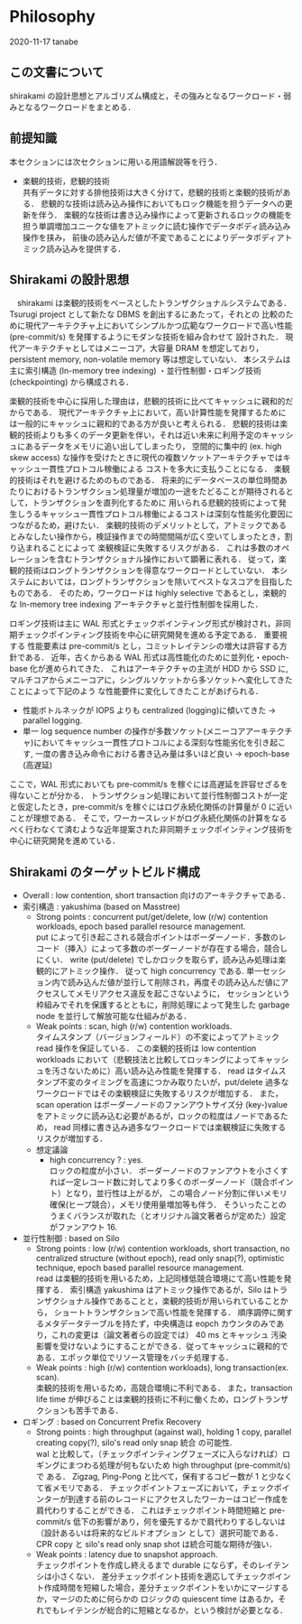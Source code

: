 # Philosophy
2020-11-17 tanabe

## この文書について
shirakami の設計思想とアルゴリズム構成と，その強みとなるワークロード・弱みとなるワークロードをまとめる．

## 前提知識
本セクションには次セクションに用いる用語解説等を行う．
- 楽観的技術，悲観的技術<br>
共有データに対する排他技術は大きく分けて，悲観的技術と楽観的技術がある．
悲観的な技術は読み込み操作においてもロック機能を担うデータへの更新を伴う．
楽観的な技術は書き込み操作によって更新されるロックの機能を担う単調増加ユニークな値をアトミックに読む操作でデータボディ読み込み操作を挟み，
前後の読み込んだ値が不変であることによりデータボディアトミック読み込みを提供する．


## Shirakami の設計思想
　shirakami は楽観的技術をベースとしたトランザクショナルシステムである．Tsurugi project として新たな DBMS を創出するにあたって，それとの
比較のために現代アーキテクチャ上においてシンプルかつ広範なワークロードで高い性能 (pre-commit/s) を発揮するようにモダンな技術を組み合わせて
設計された．
現代アーキテクチャとしてはメニーコア，大容量 DRAM を想定しており，persistent memory, non-volatile memory 等は想定していない．
本システムは主に索引構造 (In-memory tree indexing) ・並行性制御・ロギング技術 (checkpointing) から構成される．


楽観的技術を中心に採用した理由は，悲観的技術に比べてキャッシュに親和的だからである．
現代アーキテクチャ上において，高い計算性能を発揮するためには一般的にキャッシュに親和的である方が良いと考えられる．
悲観的技術は楽観的技術よりも多くのデータ更新を伴い，それは近い未来に利用予定のキャッシュにあるデータをメモリに追い出してしまったり，
空間的に集中的 (ex. high skew access) な操作を受けたときに現代の複数ソケットアーキテクチャではキャッシュ一貫性プロトコル稼働による
コストを多大に支払うことになる．
楽観的技術はそれを避けるためのものである．
将来的にデータベースの単位時間あたりにおけるトランザクション処理量が増加の一途をたどることが期待されるとして，トランザクションを直列化するために
用いられる悲観的技術によって発生しうるキャッシュ一貫性プロトコル稼働によるコストは深刻な性能劣化要因につながるため，避けたい．
楽観的技術のデメリットとして，アトミックであるとみなしたい操作から，検証操作までの時間間隔が広く空いてしまったとき，割り込まれることによって
楽観検証に失敗するリスクがある．
これは多数のオペレーションを含むトランザクショナル操作において顕著に表れる．
従って，楽観的技術はロングトランザクションを得意なワークロードとしていない．
本システムにおいては，ロングトランザクションを除いてベストなスコアを目指したものである．
そのため，ワークロードは highly selective であるとし，楽観的な In-memory tree indexing アーキテクチャと並行性制御を採用した．

 ロギング技術は主に WAL 形式とチェックポインティング形式が検討され，非同期チェックポインティング技術を中心に研究開発を進める予定である．
 重要視する 性能要素は pre-commit/s とし，コミットレイテンシの増大は許容する方針である．
 近年，古くからある WAL 形式は高性能化のために並列化・epoch-base 化が進められてきた．
 これはアーキテクチャの主流が HDD から SSD に, マルチコアからメニーコアに，シングルソケットから多ソケットへ変化してきたことによって下記のよう
 な性能要件に変化してきたことがあげられる．
  - 性能ボトルネックが IOPS よりも centralized (logging)に傾いてきた &rarr; parallel logging.
  - 単一 log sequence number の操作が多数ソケット(メニーコアアーキテクチャ)においてキャッシュ一貫性プロトコルによる深刻な性能劣化を引き起こす,
   一度の書き込み命令における書き込み量は多いほど良い &rarr; epoch-base (高遅延)<br>
   
 ここで，WAL 形式においても pre-commit/s を稼ぐには高遅延を許容せざるを得ないことが分かる．
 トランザクション処理において並行性制御コストが一定と仮定したとき，pre-commit/s を稼ぐにはログ永続化関係の計算量が 0 に近いことが理想である．
 そこで，ワーカースレッドがログ永続化関係の計算をなるべく行わなくて済むような近年提案された非同期チェックポインティング技術を中心に研究開発を進めている．

## Shirakami のターゲットビルド構成
- Overall : low contention, short transaction 向けのアーキテクチャである．
- 索引構造 : yakushima (based on Masstree)
  - Strong points : concurrent put/get/delete, low (r/w) contention workloads, epoch based parallel resource management. <br >
    put によって引き起こされる競合ポイントはボーダーノード．多数のレコード（挿入）によって多数のボーダーノードが存在する場合，競合しにくい．
    write (put/delete) でしかロックを取らず，読み込み処理は楽観的にアトミック操作．
    従って high concurrency である. 
    単一セッション内で読み込んだ値が並行して削除され，再度その読み込んだ値にアクセスしてメモリアクセス違反を起こさないように，
    セッションという枠組みでそれを保護するとともに，削除処理によって発生した garbage node を並行して解放可能な仕組みがある．
  - Weak points : scan, high (r/w) contention workloads. <br>
  タイムスタンプ（バージョンフィールド）の不変によってアトミック read 操作を保証している．
  この楽観的技術は low contention workloads において（悲観技法と比較してロッキングによってキャッシュを汚さないために）高い読み込み性能を発揮する．
  read はタイムスタンプ不変のタイミングを高速につかみ取りたいが，put/delete 過多なワークロードではその楽観検証に失敗するリスクが増加する．
  また，scan operation はボーダーノードのファンアウトサイズ分 (key-)value をアトミックに読み込む必要があるが，ロックの粒度はノードであるため，
  read 同様に書き込み過多なワークロードでは楽観検証に失敗するリスクが増加する．
  - 想定議論
    - high concurrency ? : yes. <br>
    ロックの粒度が小さい．
    ボーダーノードのファンアウトを小さくすれば一定レコード数に対してより多くのボーダーノード（競合ポイント）となり，並行性は上がるが，
    この場合ノード分割に伴いメモリ確保(ヒープ競合），メモリ使用量増加等も伴う．
    そういったことのうまくバランスが取れた（とオリジナル論文著者らが定めた）設定がファンアウト 16.
- 並行性制御 : based on Silo
  - Strong points : low (r/w) contention workloads, short transaction, no centralized structure (without epoch), 
  read only snap(?), optimistic technique, epoch based parallel resource management. <br>
  read は楽観的技術を用いるため，上記同様低競合環境にて高い性能を発揮する．
  索引構造 yakushima はアトミック操作であるが，Silo はトランザクショナル操作であることと，楽観的技術が用いられていることから，
  ショートトランザクションで高い性能を発揮する．
  順序調停に関するメタデータテーブルを持たず，中央構造は eopch カウンタのみであり，これの変更は（論文著者らの設定では） 40 ms とキャッシュ
  汚染影響を受けないようにすることができる．従ってキャッシュに親和的である．エポック単位でリソース管理をバッチ処理する．
  - Weak points : high (r/w) contention workloads), long transaction(ex. scan). <br>
  楽観的技術を用いるため，高競合環境に不利である．
  また，transaction life time が伸びることは楽観的技術に不利に働くため，ロングトランザクションも苦手である．
- ロギング : based on Concurrent Prefix Recovery
  - Strong points : high throughput (against wal), holding 1 copy, parallel creating copy(?), silo's read only snap 統合
  の可能性. <br>
  wal と比較して，（チェックポインティングフェーズに入らなければ）ロギングにまつわる処理が何もないため high throughput (pre-commit/s) で
  ある．
  Zigzag, Ping-Pong と比べて，保有するコピー数が 1 と少なくて省メモリである．
  チェックポイントフェーズにおいて，チェックポインターが到達する前のレコードにアクセスしたワーカーはコピー作成を肩代わりすることができる．
  これはチェックポイント時間短縮と pre-commit/s 低下の影響があり，何を優先するかで肩代わりするしないは（設計あるいは将来的なビルドオプション
  として）選択可能である．
  CPR copy と silo's read only snap shot は統合可能な期待が強い．
  - Weak points : latency due to snapshot approach. <br>
  チェックポイントを作成し終えるまで durable にならず，そのレイテンシは小さくない．
  差分チェックポイント技術を適応してチェックポイント作成時間を短縮した場合，差分チェックポイントをいかにマージするか，マージのために何らかの
  ロジックの quiescent time はあるか，それでもレイテンシが総合的に短縮となるか，という検討が必要となる．